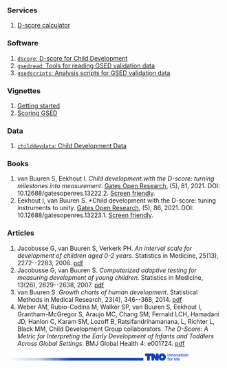 ### Services

1. [D-score calculator](http://tnochildhealthstatistics.shinyapps.io/dcalculator/)

### Software

1. [`dscore`: D-score for Child Development](https://d-score.org/dscore/)
2. [`gsedread`: Tools for reading GSED validation data](https://d-score.org/gsedread/)
3. [`gsedscripts`: Analysis scripts for GSED validation data](https://github.com/D-score/gsedscripts)

### Vignettes

1. [Getting started](https://d-score.org/dscore/articles/getting_started.html)
2. [Scoring GSED](https://d-score.org/dscore/articles/scoring_GSED.html)

### Data

1. [`childdevdata`: Child Development Data](https://d-score.org/childdevdata/)

### Books

1. van Buuren S, Eekhout I. *Child development with the D-score: turning milestones into measurement*. [Gates Open Research](https://gatesopenresearch.org/articles/5-81), (5), 81, 2021. DOI: 10.12688/gatesopenres.13222.2. [Screen friendly](https://d-score.org/dbook1/).
2. Eekhout I, van Buuren S. *Child development with the D-score: tuning instruments to unity. [Gates Open Research](https://gatesopenresearch.org/articles/5-86), (5), 86, 2021. DOI: 10.12688/gatesopenres.13223.1. [Screen friendly](https://d-score.org/dbook2/).

### Articles

1. Jacobusse G, van Buuren S, Verkerk PH. *An interval scale for development of children aged 0-2 years*. Statistics in Medicine, 25(13), 2272--2283, 2006. [pdf](https://stefvanbuuren.name/publications/Interval%20scale%20-%20Stat%20Med%202006.pdf)
2. Jacobusse G, van Buuren S. *Computerized adaptive testing for measuring development of young children*. Statistics in Medicine, 13(26), 2629--2638, 2007. [pdf](https://stefvanbuuren.name/publications/CAT%20for%20development%20-%20Stat%20Med%202007.pdf)
3. van Buuren S. *Growth charts of human development*. Statistical Methods in Medical Research, 23(4), 346--368, 2014. [pdf](https://stefvanbuuren.name/publications/2014%20Growth%20charts%20for%20development%20-%20SMMR.pdf)
4. Weber AM, Rubio-Codina M, Walker SP, van Buuren S, Eekhout I, Grantham-McGregor S, Araujo MC, Chang SM, Fernald LCH, Hamadani JD, Hanlon C, Karam SM, Lozoff B, Ratsifandrihamanana, L, Richter L, Black MM, Child Development Group collaborators. *The D-Score: A Metric for Interpreting the Early Development of Infants and Toddlers Across Global Settings*. BMJ Global Health 4: e001724. [pdf](https://gh.bmj.com/content/bmjgh/4/6/e001724.full.pdf)

![TNO footer](tno_footer.png)
